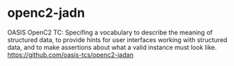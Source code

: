 # openc2-jadn
OASIS OpenC2 TC: Specifing a vocabulary to describe the meaning of structured data, to provide hints for user interfaces working with structured data, and to make assertions about what a valid instance must look like.  https://github.com/oasis-tcs/openc2-jadan
